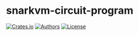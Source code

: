 # snarkvm-circuit-program

[![Crates.io](https://img.shields.io/crates/v/snarkvm-circuit-program.svg?color=neon)](https://crates.io/crates/snarkvm-circuit-program)
[![Authors](https://img.shields.io/badge/authors-Aleo-orange.svg)](https://aleo.org)
[![License](https://img.shields.io/badge/License-GPLv3-blue.svg)](./LICENSE.md)

